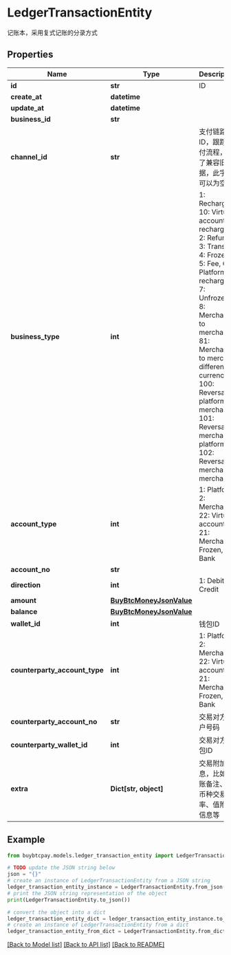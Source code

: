 # LedgerTransactionEntity

记账本，采用复式记账的分录方式

## Properties

Name | Type | Description | Notes
------------ | ------------- | ------------- | -------------
**id** | **str** | ID | [optional] 
**create_at** | **datetime** |  | [optional] 
**update_at** | **datetime** |  | [optional] 
**business_id** | **str** |  | [optional] 
**channel_id** | **str** | 支付链路ID，跟踪支付流程，为了兼容旧数据，此字段可以为空 | [optional] 
**business_type** | **int** | 1: Recharge, 10: Virtual account recharge, 2: Refund, 3: Transfer, 4: Frozen, 5: Fee, 6: Platform recharge, 7: Unfrozen, 8: Merchant to merchant, 81: Merchant to merchant different currency, 100: Reversal platform to merchant, 101: Reversal merchant to platform, 102: Reversal merchant to merchant | [optional] 
**account_type** | **int** | 1: Platform, 2: Merchant, 22: Virtual account, 21: Merchant Frozen, 3: Bank | [optional] 
**account_no** | **str** |  | [optional] 
**direction** | **int** | 1: Debit, 2: Credit | [optional] 
**amount** | [**BuyBtcMoneyJsonValue**](BuyBtcMoneyJsonValue.md) |  | [optional] 
**balance** | [**BuyBtcMoneyJsonValue**](BuyBtcMoneyJsonValue.md) |  | [optional] 
**wallet_id** | **int** | 钱包ID | [optional] 
**counterparty_account_type** | **int** | 1: Platform, 2: Merchant, 22: Virtual account, 21: Merchant Frozen, 3: Bank | [optional] 
**counterparty_account_no** | **str** | 交易对方账户号码 | [optional] 
**counterparty_wallet_id** | **int** | 交易对方钱包ID | [optional] 
**extra** | **Dict[str, object]** | 交易附加信息，比如转账备注、跨币种交易汇率、值附加信息等 | [optional] 

## Example

```python
from buybtcpay.models.ledger_transaction_entity import LedgerTransactionEntity

# TODO update the JSON string below
json = "{}"
# create an instance of LedgerTransactionEntity from a JSON string
ledger_transaction_entity_instance = LedgerTransactionEntity.from_json(json)
# print the JSON string representation of the object
print(LedgerTransactionEntity.to_json())

# convert the object into a dict
ledger_transaction_entity_dict = ledger_transaction_entity_instance.to_dict()
# create an instance of LedgerTransactionEntity from a dict
ledger_transaction_entity_from_dict = LedgerTransactionEntity.from_dict(ledger_transaction_entity_dict)
```
[[Back to Model list]](../README.md#documentation-for-models) [[Back to API list]](../README.md#documentation-for-api-endpoints) [[Back to README]](../README.md)


